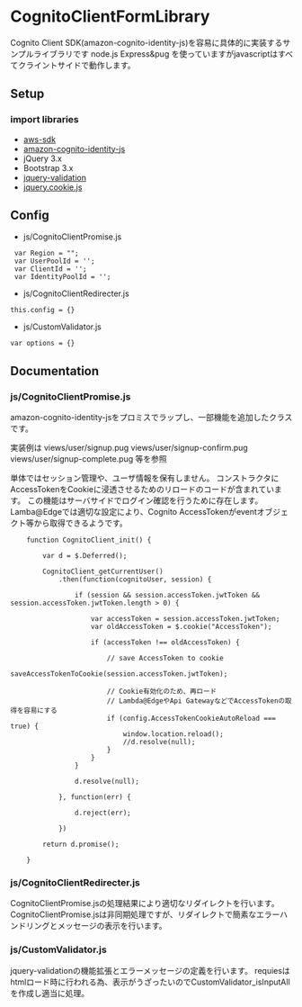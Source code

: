 # CognitoClientFormLibrary

Cognito Client SDK(amazon-cognito-identity-js)を容易に具体的に実装するサンプルライブラリです
node.js Express&pug を使っていますがjavascriptはすべてクライントサイドで動作します。

## Setup

### import libraries
* [aws-sdk](https://github.com/aws/aws-sdk-js)
* [amazon-cognito-identity-js](https://github.com/aws/amazon-cognito-identity-js)
* jQuery 3.x
* Bootstrap 3.x
* [jquery-validation](https://github.com/jquery-validation/jquery-validation)
* [jquery.cookie.js](https://github.com/carhartl/jquery-cookie)

## Config

* js/CognitoClientPromise.js

```
 var Region = "";
 var UserPoolId = '';
 var ClientId = '';
 var IdentityPoolId = '';
```

* js/CognitoClientRedirecter.js

```
this.config = {}
```

* js/CustomValidator.js

```
var options = {}
```

## Documentation

### js/CognitoClientPromise.js

amazon-cognito-identity-jsをプロミスでラップし、一部機能を追加したクラスです。

実装例は
views/user/signup.pug
views/user/signup-confirm.pug
views/user/signup-complete.pug
等を参照

単体ではセッション管理や、ユーザ情報を保有しません。
コンストラクタにAccessTokenをCookieに浸透させるためのリロードのコードが含まれています。
この機能はサーバサイドでログイン確認を行うために存在します。
Lamba@Edgeでは適切な設定により、Cognito AccessTokenがeventオブジェクト等から取得できるようです。

```
    function CognitoClient_init() {

        var d = $.Deferred();

        CognitoClient_getCurrentUser()
            .then(function(cognitoUser, session) {

                if (session && session.accessToken.jwtToken && session.accessToken.jwtToken.length > 0) {

                    var accessToken = session.accessToken.jwtToken;
                    var oldAccessToken = $.cookie("AccessToken");

                    if (accessToken !== oldAccessToken) {

                        // save AccessToken to cookie
                        saveAccessTokenToCookie(session.accessToken.jwtToken);

                        // Cookie有効化のため、再ロード
                        // Lambda@EdgeやApi GatewayなどでAccessTokenの取得を容易にする
                        if (config.AccessTokenCookieAutoReload === true) {
                            window.location.reload();
                            //d.resolve(null);
                        }
                    }
                }

                d.resolve(null);

            }, function(err) {

                d.reject(err);

            })

        return d.promise();

    }
```

### js/CognitoClientRedirecter.js

CognitoClientPromise.jsの処理結果により適切なリダイレクトを行います。
CognitoClientPromise.jsは非同期処理ですが、リダイレクトで簡素なエラーハンドリングとメッセージの表示を行います。

### js/CustomValidator.js

jquery-validationの機能拡張とエラーメッセージの定義を行います。
requiesはhtmlロード時に行われる為、表示がうざったいのでCustomValidator_isInputAllを作成し適当に処理。
